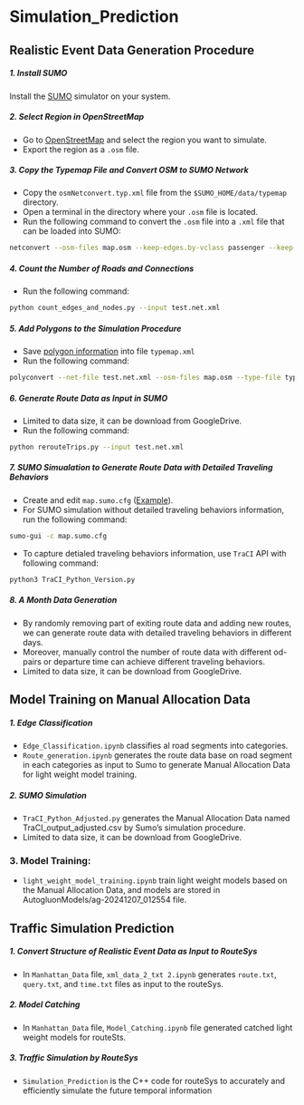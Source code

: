 # Simulation_Prediction

## Realistic Event Data Generation Procedure

##### 1. Install SUMO
Install the [SUMO](https://sumo.dlr.de/docs/Downloads.php) simulator on your system.

##### 2. Select Region in OpenStreetMap
- Go to [OpenStreetMap](https://www.openstreetmap.org/#map=5/38.01/-95.84) and select the region you want to simulate.
- Export the region as a `.osm` file.

##### 3. Copy the Typemap File and Convert OSM to SUMO Network
- Copy the `osmNetconvert.typ.xml` file from the `$SUMO_HOME/data/typemap` directory.
- Open a terminal in the directory where your `.osm` file is located.
- Run the following command to convert the `.osm` file into a `.xml` file that can be loaded into SUMO:

```bash
netconvert --osm-files map.osm --keep-edges.by-vclass passenger --keep-edges.by-type highway.living_street,highway.motorway,highway.motorway_link,highway.primary,highway.primary_link,highway.residential,highway.secondary,highway.secondary_link,highway.tertiary,highway.tertiary_link,highway.trunk,highway.trunk_link,highway.unclassified -o test.net.xml --no-internal-links -t osmNetconvert.typ.xml --keep-edges.components 1
```

##### 4. Count the Number of Roads and Connections
- Run the following command:
  
```bash
python count_edges_and_nodes.py --input test.net.xml
```

##### 5. Add Polygons to the Simulation Procedure
- Save [polygon information](https://sumo.dlr.de/wiki/Networks/Import/OpenStreetMap) into file `typemap.xml`
- Run the following command:

```bash
polyconvert --net-file test.net.xml --osm-files map.osm --type-file typemap.xml -o map.poly.xml
```

##### 6. Generate Route Data as Input in SUMO
- Limited to data size, it can be download from GoogleDrive.
- Run the following command:

```bash
python rerouteTrips.py --input test.net.xml
```

##### 7. SUMO Simualation to Generate Route Data with Detailed Traveling Behaviors
- Create and edit `map.sumo.cfg` ([Example](https://github.com/eclipse/sumo/blob/main/tests/complex/tutorial/hello/data/hello.sumocfg)).
- For SUMO simulation without detailed traveling behaviors information, run the following command:

```bash
sumo-gui -c map.sumo.cfg 
```

- To capture detialed traveling behaviors information, use `TraCI` API with following command:

```bash
python3 TraCI_Python_Version.py
```

##### 8. A Month Data Generation
- By randomly removing part of exiting route data and adding new routes, we can generate route data with detailed traveling behaviors in different days.
- Moreover, manually control the number of route data with different od-pairs or departure time can achieve different traveling behaviors.
- Limited to data size, it can be download from GoogleDrive.

## Model Training on Manual Allocation Data

##### 1. Edge Classification
- `Edge_Classification.ipynb` classifies al road segments into categories.
- `Route_generation.ipynb` generates the route data base on road segment in each categories as input to Sumo to generate Manual Allocation Data for light weight model training.

##### 2. SUMO Simulation
- `TraCI_Python_Adjusted.py` generates the Manual Allocation Data named TraCI_output_adjusted.csv by Sumo’s simulation procedure.
- Limited to data size, it can be download from GoogleDrive.

### 3. Model Training:
- `light_weight_model_training.ipynb` train light weight models based on the Manual Allocation Data, and models are stored in AutogluonModels/ag-20241207_012554 file.

## Traffic Simulation Prediction

##### 1. Convert Structure of Realistic Event Data as Input to RouteSys
- In `Manhattan_Data` file, `xml_data_2_txt 2.ipynb` generates `route.txt`, `query.txt`, and `time.txt` files as input to the routeSys.

##### 2. Model Catching
- In `Manhattan_Data` file, `Model_Catching.ipynb` file generated catched light weight models for routeSts.

##### 3. Traffic Simulation by RouteSys
- `Simulation_Prediction` is the C++ code for routeSys to accurately and efficiently simulate the future temporal information

